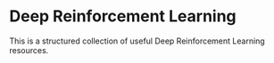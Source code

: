 # Deep Reinforcement Learning

This is a structured collection of useful Deep Reinforcement Learning resources.
